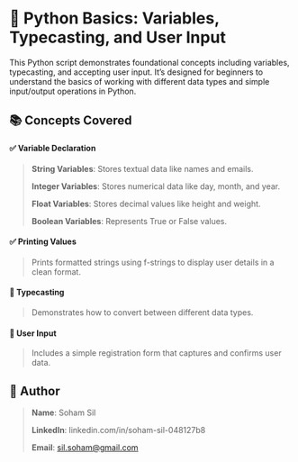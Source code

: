 # 📝 Python Basics: Variables, Typecasting, and User Input

This Python script demonstrates foundational concepts including variables, typecasting, and accepting user input. It’s designed for beginners to understand the basics of working with different data types and simple input/output operations in Python.

## 📚 Concepts Covered

#### ✅ Variable Declaration
> **String Variables**: Stores textual data like names and emails.
>
>**Integer Variables**: Stores numerical data like day, month, and year.
>
>**Float Variables**: Stores decimal values like height and weight.
>
>**Boolean Variables**: Represents True or False values.


#### ✅ Printing Values
>Prints formatted strings using f-strings to display user details in a clean format.

#### 🔁 Typecasting
>Demonstrates how to convert between different data types.

#### 🧾 User Input
>Includes a simple registration form that captures and confirms user data.


## 🧠 Author
>**Name**: Soham Sil 
>
>**LinkedIn**: linkedin.com/in/soham-sil-048127b8 
>
>**Email**: sil.soham@gmail.com